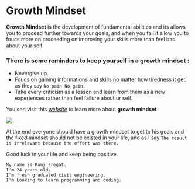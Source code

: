 # Growth Mindset

**Growth Mindset** is the development of fundamental abilities and its allows you to proceed further towards your goals, and when you fail it allow you to foucs more on proceeding on improving your skills more than feel bad about your self.

### There is some reminders to keep yourself in a growth mindset :
- Nevergive up.
- Foucs on gaining informations and skills no matter how tiredness it get, as they say `No pain No gain.`
- Take every criticism as a lesson and learn from them as a new experiences rather than feel failure about ur self.

You can visit this [*website*](https://www.atlassian.com/blog/inside-atlassian/growth-mindset) to learn more about **growth mindset**

![](https://www.screwtheninetofive.com/wp-content/uploads/2020/01/Blog-Jan-9_-Featured.png)

At the end everyone should have a growth mindset to get to his goals and the ~~fixed mindset~~ should not be existed in your life, and as I say `The result is irrelevant because the effort was there.`

Good luck in your life and keep being positive. 
```
My name is Rami Zregat.
I'm 24 years old.
I'm fresh graduated civil engineering.
I'm Looking to learn programming and coding.
```
